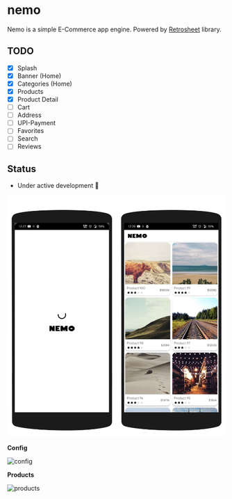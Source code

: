 # nemo
Nemo is a simple E-Commerce app engine. Powered by [Retrosheet](https://github.com/theapache64/retrosheet) library.

## TODO

- [x] Splash
- [x] Banner (Home)
- [x] Categories (Home)
- [x] Products
- [x] Product Detail
- [ ] Cart
- [ ] Address
- [ ] UPI-Payment
- [ ] Favorites
- [ ] Search
- [ ] Reviews

## Status

- Under active development 👷

![](montage.png)

**Config**

![config](https://i.imgur.com/iOGZEoX.png)

**Products**

![products](https://i.imgur.com/P1XOjrA.png)

